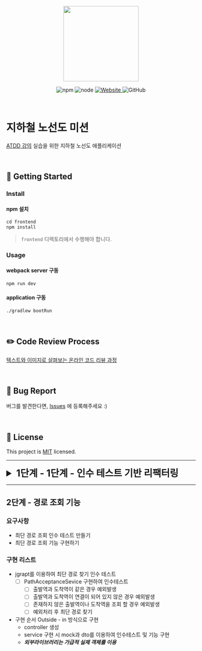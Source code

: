<p align="center">
    <img width="200px;" src="https://raw.githubusercontent.com/woowacourse/atdd-subway-admin-frontend/master/images/main_logo.png"/>
</p>
<p align="center">
  <img alt="npm" src="https://img.shields.io/badge/npm-%3E%3D%205.5.0-blue">
  <img alt="node" src="https://img.shields.io/badge/node-%3E%3D%209.3.0-blue">
  <a href="https://edu.nextstep.camp/c/R89PYi5H" alt="nextstep atdd">
    <img alt="Website" src="https://img.shields.io/website?url=https%3A%2F%2Fedu.nextstep.camp%2Fc%2FR89PYi5H">
  </a>
  <img alt="GitHub" src="https://img.shields.io/github/license/next-step/atdd-subway-service">
</p>

<br>

# 지하철 노선도 미션
[ATDD 강의](https://edu.nextstep.camp/c/R89PYi5H) 실습을 위한 지하철 노선도 애플리케이션

<br>

## 🚀 Getting Started

### Install
#### npm 설치
```
cd frontend
npm install
```
> `frontend` 디렉토리에서 수행해야 합니다.

### Usage
#### webpack server 구동
```
npm run dev
```
#### application 구동
```
./gradlew bootRun
```
<br>

## ✏️ Code Review Process
[텍스트와 이미지로 살펴보는 온라인 코드 리뷰 과정](https://github.com/next-step/nextstep-docs/tree/master/codereview)

<br>

## 🐞 Bug Report

버그를 발견한다면, [Issues](https://github.com/next-step/atdd-subway-service/issues) 에 등록해주세요 :)

<br>

## 📝 License

This project is [MIT](https://github.com/next-step/atdd-subway-service/blob/master/LICENSE.md) licensed.

---
<details>
<summary style="font-Weight:bold; font-size:25px;"> 1단계 - 1단계 - 인수 테스트 기반 리팩터링 </summary>

### 요구사항
* LineSectionAcceptanceTest 리팩터링
* LineService 리팩터링

### 인수 테스트 기반 리팩터링
LineService의 비즈니스 로직을 도메인으로 옮기기  
한번에 많은 부분을 고치려 하지 말고 나눠서 부분부분 리팩터링하기  
전체 기능은 인수 테스트로 보호한 뒤 세부 기능을 TDD로 리팩터링하기
1. Domain으로 옮길 로직을 찾기
   스프링 빈을 사용하는 객체와 의존하는 로직을 제외하고는 도메인으로 옮길 예정
   객체지향 생활체조를 참고
2. Domain의 단위 테스트를 작성하기
   서비스 레이어에서 옮겨 올 로직의 기능을 테스트
   SectionsTest나 LineTest 클래스가 생성될 수 있음
3. 로직을 옮기기
   기존 로직을 지우지 말고 새로운 로직을 만들어 수행
   정상 동작 확인 후 기존 로직 제거

### 구현 리스트
*  시나리오, 흐름을 검증할 수 있도록 테스트 코드 리펙터링
* service의 busniess 로직을 domain으로 옮기기
    * domain 으로 옮기면서 각 domain의 TDD 구현해보기

* LineService 도메인이 할 일 옮기기
    - [ ] addLineStationNew
        - [ ] 리팩토링 후 commit
        - [ ] 레거시 코드 제거
    - [ ] exception Runtime 보다는 어떤 예외 인지 직관적으로 보여주기
    - [ ] removeLineStationNew
        - [ ] 리팩토 링 후 commit
        - [ ] 레거시 코드 제거
    - [ ] getStation Refactoring
    - [ ] Distance 원시값 포장
    - [ ] List<Section>을 상태로 갖는 Sections 일급 컬렉션 구현
    - [ ] Sections이 할 일들을 Line에서 하고 있기 때문에 메서드 이전
</details>

---

## 2단계 - 경로 조회 기능

### 요구사항
* 최단 경로 조회 인수 테스트 만들기
* 최단 경로 조회 기능 구현하기

### 구현 리스트
* jgrapt를 이용하여 최단 경로 찾기 인수 테스트
    -[ ] PathAcceptanceSevice 구현하여 인수테스트
        -[ ] 출발역과 도착역이 같은 경우 예외발생
        -[ ] 출발역과 도착역이 연결이 되어 있지 않은 경우 예외발생
        -[ ] 존재하지 않은 출발역이나 도착역을 조회 할 경우 예외발생
        -[ ] 예외처리 후 최단 경로 찾기
    
* 구현 순서 Outside - in 방식으로 구현
    * controller 생성
    * service 구현 시 mock과 dto를 이용하여 인수테스트 및 기능 구현
    * ___외부라이브러리는 가급적 실제 객체를 이용___
    
    
